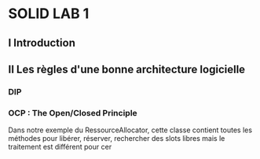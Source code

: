 <h1> SOLID LAB 1 </h1>


<h2> I Introduction </h2>


<h2>II Les règles d'une bonne architecture logicielle </h2>

<h3> DIP </h3>

<h3> OCP : The Open/Closed Principle </h3>

Dans notre exemple du RessourceAllocator, cette classe contient toutes les méthodes pour libérer, réserver, rechercher des slots libres mais le traitement est différent pour cer